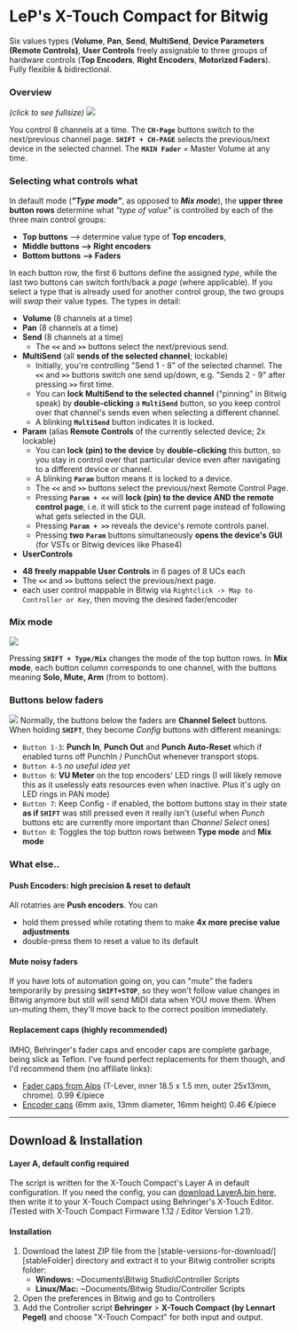 # LeP's X-Touch Compact for Bitwig

Six values types (**Volume**, **Pan**, **Send**, **MultiSend**, **Device Parameters (Remote Controls)**, **User Controls** freely assignable to three groups of hardware controls (**Top Encoders**, **Right Encoders**, **Motorized Faders**). Fully flexible & bidirectional.

### Overview 
_(click to see fullsize)_
[![][overviewImage]][overviewImage]


You control 8 channels at a time. The **`CH-Page`** buttons switch to the next/previous channel page. **`SHIFT + CH-PAGE`** selects the previous/next device in the selected channel. The **`MAIN Fader`** = Master Volume at any time.

### Selecting what controls what
In default mode (_**"Type mode"**_, as opposed to _**Mix mode**_), the **upper three button rows** determine what *"type of value"* is controlled by each of the three main control groups: 
* **Top buttons** --> determine value type of **Top encoders**, 
* **Middle buttons --> Right encoders** 
* **Bottom buttons --> Faders**

In each button row, the first 6 buttons define the assigned *type*, while the last two buttons can switch forth/back a *page* (where applicable). If you select a type that is already used for another control group, the two groups will *swap* their value types.
The types in detail:

* **Volume** (8 channels at a time)
* **Pan** (8 channels at a time)
* **Send** (8 channels at a time)
  - The **`<<`** and **`>>`** buttons select the next/previous send.
* **MultiSend** (all **sends of the selected channel**; lockable)  
  - Initially, you're controlling "Send 1 - 8" of the selected channel. The **`<<`** and **`>>`** buttons switch one send up/down, e.g. "Sends 2 - 9" after pressing **`>>`** first time.
  -  You can **lock MultiSend to the selected channel** ("pinning" in Bitwig speak) by **double-clicking** a **`MultiSend`** button, so you keep control over that channel's sends even when selecting a different channel.
  -  A blinking **`MultiSend`** button indicates it is locked.
* **Param** (alias **Remote Controls** of the currently selected device; 2x lockable)  
  - You can **lock (pin) to the device** by **double-clicking** this button, so you stay in control over that particular device even after navigating to a different device or channel. 
  - A blinking **`Param`** button means it is locked to a device.
  - The **`<<`** and **`>>`** buttons select the previous/next Remote Control Page.
  - Pressing **`Param + <<`** will **lock (pin) to the device AND the remote control page**, i.e. it will stick to the current page instead of following what gets selected in the GUI.
  - Pressing **`Param + >>`** reveals the device's remote controls panel.
  - Pressing **two** **`Param`** buttons simultaneously **opens the device's GUI** (for VSTs or Bitwig devices like Phase4)
* **UserControls** 
 - **48 freely mappable User Controls** in 6 pages of 8 UCs each
 - The **`<<`** and **`>>`** buttons select the previous/next page.
 - each user control mappable in Bitwig via `Rightclick -> Map to Controller or Key`, then moving the desired fader/encoder

### Mix mode

[![][buttonModeImage]][buttonModeImage]

Pressing **`SHIFT + Type/Mix`** changes the mode of the top button rows. In **Mix mode**, each button column corresponds to one channel, with the buttons meaning **Solo, Mute, Arm** (from to bottom). 

### Buttons below faders
[![][bottomButtonsImage]][bottomButtonsImage]
Normally, the buttons below the faders are **Channel Select** buttons.  
When holding **`SHIFT`**, they become *Config* buttons with different meanings:
* `Button 1-3`: **Punch In**, **Punch Out** and **Punch Auto-Reset** which if enabled turns off PunchIn / PunchOut whenever transport stops.
* `Button 4-5` *no useful idea yet*
* `Button 6`: **VU Meter** on the top encoders' LED rings (I will likely remove this as it uselessly eats resources even when inactive. Plus it's ugly on LED rings in PAN mode)
* `Button 7`: Keep Config - if enabled, the bottom buttons stay in their state **as if `SHIFT`** was still pressed even it really isn't 
   (useful when *Punch* buttons etc are currently more important than *Channel Select* ones)
* `Button 8`: Toggles the top button rows between **Type mode** and **Mix mode**

### What else..

#### Push Encoders: high precision & reset to default 
All rotatries are **Push encoders**. You can
- hold them pressed while rotating them to make **4x more precise value adjustments**
- double-press them to reset a value to its default

#### Mute noisy faders
If you have lots of automation going on, you can "mute" the faders temporarily by pressing **`SHIFT+STOP`**, so they won't follow value changes in Bitwig anymore but still will send MIDI data when YOU move them. When un-muting them, they'll move back to the correct position immediately.

#### Replacement caps (highly recommended)
IMHO, Behringer's fader caps and encoder caps are complete garbage, being slick as Teflon. I've found perfect replacements for them though, and I'd recommend them (no affiliate links):
- [Fader caps from Alps](https://www.reichelt.de/Schiebepotis/KNOPF-18-5X1-5VC/3/index.html?ACTION=3&LA=446&ARTICLE=73957)  (T-Lever, inner 18.5 x 1.5 mm, outer 25x13mm, chrome). 0.99 €/piece
- [Encoder caps](https://www.reichelt.de/Potiknoepfe/KNOPF-13-164B/3/index.html?ACTION=3&LA=517&ARTICLE=73963&GROUPID=3139) (6mm axis, 13mm diameter, 16mm height) 0.46 €/piece

----
## Download & Installation <a name="dlinstall"></a>
#### Layer A, default config required

The script is written for the X-Touch Compact's Layer A in default configuration. If you need the config, you can [download LayerA.bin here](https://raw.githubusercontent.com/justlep/bitwig/master/doc/Behringer%20X-Touch%20Compact/LayerA.bin), then write it to your X-Touch Compact using Behringer's X-Touch Editor. (Tested with X-Touch Compact Firmware 1.12 / Editor Version 1.21).

#### Installation

1.  Download the latest ZIP file from the [stable-versions-for-download/][stableFolder] directory and extract it to your Bitwig controller scripts folder:
    * **Windows:** ~Documents\Bitwig Studio\Controller Scripts
    * **Linux/Mac:** ~Documents/Bitwig Studio/Controller Scripts
2.  Open the preferences in Bitwig and go to Controllers
3.  Add the Controller script **Behringer** > **X-Touch Compact (by Lennart Pegel)** and choose "X-Touch Compact" for both input and output.


[overviewImage]: https://raw.githubusercontent.com/justlep/bitwig/master/doc/Behringer%20X-Touch%20Compact/img/total.jpg
[buttonModeImage]: https://raw.githubusercontent.com/justlep/bitwig/master/doc/Behringer%20X-Touch%20Compact/img/top-button-modes.jpg
[bottomButtonsImage]: https://raw.githubusercontent.com/justlep/bitwig/master/doc/Behringer%20X-Touch%20Compact/img/bottom-buttons.jpg? 

